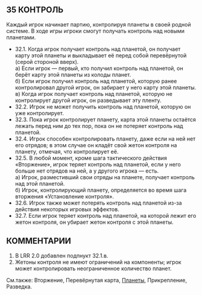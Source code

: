 35 КОНТРОЛЬ
---

Каждый игрок начинает партию, контролируя планеты в своей родной системе. В ходе игры игроки смогут получать контроль над новыми планетами.
* 32.1. Когда игрок получает контроль над планетой, он получает карту этой планеты и выкладывает её перед собой перевёрнутой (серой стороной вверх).  
  а) Если игрок — первый, кто получил контроль над планетой, он берёт карту этой планеты из колоды планет.  
  б) Если игрок получил контроль над планетой, которую ранее контролировал другой игрок, он забирает у него карту этой планеты.  
  в) Когда игрок получает контроль над планетой, которую не контролирует другой игрок, он разведывает эту пленту.  
* 32.2. Игрок не может получить контроль над планетой, которую он уже контролирует.
* 32.3. Пока игрок контролирует планету, карта этой планеты остаётся лежать перед ним до тех пор, пока он не потеряет контроль над планетой.
* 32.4. Игрок способен контролировать планету, даже если на ней нет его отрядов; в этом случае он кладёт свой жетон контроля на планету, отмечая, что контролирует её.
* 32.5. В любой момент, кроме шага тактического действия «Вторжение», игрок теряет контроль над планетой, если у него больше нет отрядов на ней, а у другого игрока — есть.  
  а) Игрок, разместивший свои отряды на планете, получает контроль над этой планетой.  
  б) Игрок, контролирующий планету, определяется во время шага вторжения «Установление контроля».  
* 32.6. Игрок также может потерять контроль над планетой из-за действия некоторых игровых эффектов.
* 32.7. Если игрок теряет контроль над планетой, на которой лежит его жетон контроля, он убирает жетон контроля с этой планеты.

КОММЕНТАРИИ
---
1) В LRR 2.0 добавлен подпнукт 32.1.в.
2) Жетоны контроля не имеют ограничений на компоненты; игрок может контролировать неограниченное количество планет.

См.также: Вторжение, Перевёрнутая карта, [Планеты](planets.md), Прикрепление, Разведка.
